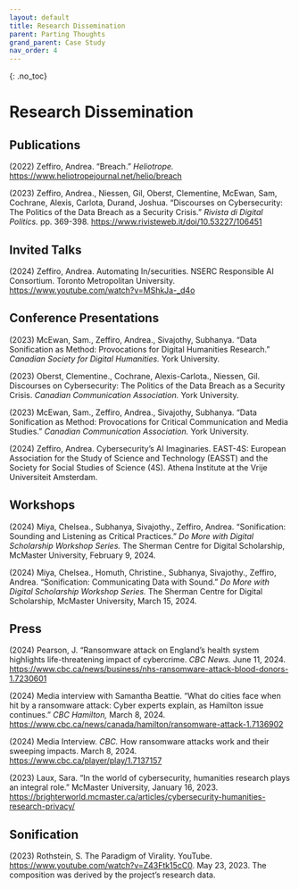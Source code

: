 ```yaml
---
layout: default
title: Research Dissemination
parent: Parting Thoughts
grand_parent: Case Study
nav_order: 4
---
```


<!-- 
This page is an example lesson template.
Add, edit, or remove any content below for the workshop in question. -->

<!-- Putting a {: .no_toc} above a header removes it from the table of contents -->

{: .no_toc}  
# Research Dissemination 

## Publications 
(2022) Zeffiro, Andrea. “Breach.” <em> Heliotrope. </em> https://www.heliotropejournal.net/helio/breach 

(2023) Zeffiro, Andrea., Niessen, Gil, Oberst, Clementine, McEwan, Sam, Cochrane, Alexis, Carlota, Durand, Joshua. “Discourses on Cybersecurity: The Politics of the Data Breach as a Security Crisis.” <em> Rivista di Digital Politics. </em> pp. 369-398. https://www.rivisteweb.it/doi/10.53227/106451 

## Invited Talks 
(2024) Zeffiro, Andrea. Automating In/securities. NSERC Responsible AI Consortium. Toronto Metropolitan University. https://www.youtube.com/watch?v=MShkJa-_d4o 

## Conference Presentations 
(2023) McEwan, Sam., Zeffiro, Andrea., Sivajothy, Subhanya. “Data Sonification as Method: Provocations for Digital Humanities Research.” <em> Canadian Society for Digital Humanities. </em> York University. 

(2023) Oberst, Clementine., Cochrane, Alexis-Carlota., Niessen, Gil. Discourses on Cybersecurity: The Politics of the Data Breach as a Security Crisis. <em> Canadian Communication Association. </em> York University. 

(2023) McEwan, Sam., Zeffiro, Andrea., Sivajothy, Subhanya. “Data Sonification as Method: Provocations for Critical Communication and Media Studies.” <em> Canadian Communication Association. </em> York University. 

(2024) Zeffiro, Andrea. Cybersecurity’s AI Imaginaries. EAST-4S: European Association for the Study of Science and Technology (EASST) and the Society for Social Studies of Science (4S). Athena Institute at the Vrije Universiteit Amsterdam. 

## Workshops 
(2024) Miya, Chelsea., Subhanya, Sivajothy., Zeffiro, Andrea. “Sonification: Sounding and Listening as Critical Practices.” <em> Do More with Digital Scholarship Workshop Series. </em> The Sherman Centre for Digital Scholarship, McMaster University, February 9, 2024. 

(2024) Miya, Chelsea., Homuth, Christine., Subhanya, Sivajothy., Zeffiro, Andrea. “Sonification: Communicating Data with Sound.” <em> Do More with Digital Scholarship Workshop Series. </em> The Sherman Centre for Digital Scholarship, McMaster University, March 15, 2024. 

## Press 
(2024) Pearson, J. “Ransomware attack on England’s health system highlights life-threatening impact of cybercrime. <em> CBC News. </em> June 11, 2024. https://www.cbc.ca/news/business/nhs-ransomware-attack-blood-donors-1.7230601  

(2024) Media interview with Samantha Beattie. “What do cities face when hit by a ransomware attack: Cyber experts explain, as Hamilton issue continues.” <em> CBC Hamilton, </em> March 8, 2024. https://www.cbc.ca/news/canada/hamilton/ransomware-attack-1.7136902  

(2024) Media Interview. <em> CBC. </em> How ransomware attacks work and their sweeping impacts. March 8, 2024. https://www.cbc.ca/player/play/1.7137157  

(2023) Laux, Sara. “In the world of cybersecurity, humanities research plays an integral role.” McMaster University, January 16, 2023. https://brighterworld.mcmaster.ca/articles/cybersecurity-humanities-research-privacy/ 

## Sonification 
(2023) Rothstein, S. The Paradigm of Virality. YouTube. https://www.youtube.com/watch?v=Z43Ftk15cC0. May 23, 2023. The composition was derived by the project’s research data. 
